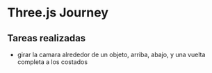 # Three.js Journey

## Tareas realizadas

- girar la camara alrededor de un objeto, arriba, abajo, y una vuelta completa a los costados
